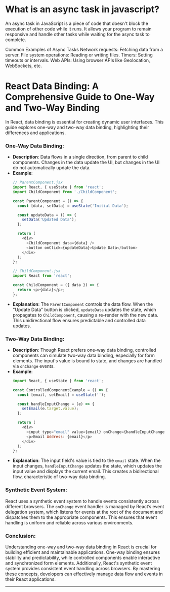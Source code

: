 # What is an async task in javascript?
An async task in JavaScript is a piece of code that doesn't block the execution of other code while it runs. It allows your program to remain responsive and handle other tasks while waiting for the async task to complete.

Common Examples of Async Tasks
Network requests: Fetching data from a server.
File system operations: Reading or writing files.
Timers: Setting timeouts or intervals.
Web APIs: Using browser APIs like Geolocation, WebSockets, etc.

# React Data Binding: A Comprehensive Guide to One-Way and Two-Way Binding

In React, data binding is essential for creating dynamic user interfaces. This guide explores one-way and two-way data binding, highlighting their differences and applications.

### One-Way Data Binding:
- **Description**: Data flows in a single direction, from parent to child components. Changes in the data update the UI, but changes in the UI do not automatically update the data.
- **Example**:
  ```javascript
  // ParentComponent.jsx
  import React, { useState } from 'react';
  import ChildComponent from './ChildComponent';

  const ParentComponent = () => {
    const [data, setData] = useState('Initial Data');

    const updateData = () => {
      setData('Updated Data');
    };

    return (
      <div>
        <ChildComponent data={data} />
        <button onClick={updateData}>Update Data</button>
      </div>
    );
  };

  // ChildComponent.jsx
  import React from 'react';

  const ChildComponent = ({ data }) => {
    return <p>{data}</p>;
  };
  ```
- **Explanation**: The `ParentComponent` controls the data flow. When the "Update Data" button is clicked, `updateData` updates the state, which propagates to `ChildComponent`, causing a re-render with the new data. This unidirectional flow ensures predictable and controlled data updates.

### Two-Way Data Binding:
- **Description**: Though React prefers one-way data binding, controlled components can simulate two-way data binding, especially for form elements. The input's value is bound to state, and changes are handled via `onChange` events.
- **Example**:
  ```javascript
  import React, { useState } from 'react';

  const ControlledComponentExample = () => {
    const [email, setEmail] = useState('');

    const handleInputChange = (e) => {
      setEmail(e.target.value);
    };

    return (
      <div>
        <input type="email" value={email} onChange={handleInputChange} />
        <p>Email Address: {email}</p>
      </div>
    );
  };
  ```
- **Explanation**: The input field's value is tied to the `email` state. When the input changes, `handleInputChange` updates the state, which updates the input value and displays the current email. This creates a bidirectional flow, characteristic of two-way data binding.

### Synthetic Event System:
React uses a synthetic event system to handle events consistently across different browsers. The `onChange` event handler is managed by React’s event delegation system, which listens for events at the root of the document and dispatches them to the appropriate components. This ensures that event handling is uniform and reliable across various environments.

### Conclusion:
Understanding one-way and two-way data binding in React is crucial for building efficient and maintainable applications. One-way binding ensures stability and predictability, while controlled components enable interactive and synchronized form elements. Additionally, React's synthetic event system provides consistent event handling across browsers. By mastering these concepts, developers can effectively manage data flow and events in their React applications.

---